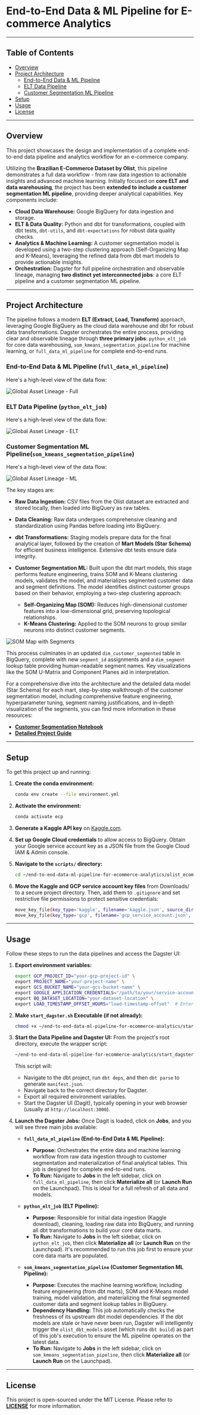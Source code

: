 # End-to-End Data & ML Pipeline for E-commerce Analytics

---

## Table of Contents

* [Overview](#overview)
* [Project Architecture](#project-architecture)
    * [End-to-End Data & ML Pipeline](#end-to-end-data--ml-pipeline-full_data_ml_pipeline)
    * [ELT Data Pipeline](#elt-data-pipeline-python_elt_job)
    * [Customer Segmentation ML Pipeline](#customer-segmentation-ml-pipelinesom_kmeans_segmentation_pipeline)
* [Setup](#setup)
* [Usage](#usage)
* [License](#license)

---

## Overview

This project showcases the design and implementation of a complete end-to-end data pipeline and analytics workflow for an e-commerce company. 

Utilizing the **Brazilian E-Commerce Dataset by Olist**, this pipeline demonstrates a full data workflow - from raw data ingestion to actionable insights and advanced machine learning. Initially focused on **core ELT and data warehousing**, the project has been **extended to include a customer segmentation ML pipeline**, providing deeper analytical capabilities. Key components include:

* **Cloud Data Warehouse:** Google BigQuery for data ingestion and storage.
* **ELT & Data Quality:** Python and dbt for transformations, coupled with dbt tests, `dbt-utils`, and `dbt-expectations` for robust data quality checks.
* **Analytics & Machine Learning:** A customer segmentation model is developed using a two-step clustering approach (Self-Organizing Map and K-Means), leveraging the refined data from dbt mart models to provide actionable insights.
* **Orchestration:** Dagster for full pipeline orchestration and observable lineage, managing **two distinct yet interconnected jobs**: a core ELT pipeline and a customer segmentation ML pipeline.

---

## Project Architecture

The pipeline follows a modern **ELT (Extract, Load, Transform)** approach, leveraging Google BigQuery as the cloud data warehouse and dbt for robust data transformations. Dagster orchestrates the entire process, providing clear and observable lineage through **three primary jobs**: `python_elt_job` for core data warehousing, `som_kmeans_segmentation_pipeline` for machine learning, or `full_data_ml_pipeline` for complete end-to-end runs. 

### End-to-End Data & ML Pipeline (`full_data_ml_pipeline`)
Here's a high-level view of the data flow:

![Global Asset Lineage - Full](assets/Global%20Asset%20Lineage%20-%20Full.png)

### ELT Data Pipeline (`python_elt_job`)
Here's a high-level view of the data flow:

![Global Asset Lineage - ELT](assets/Global%20Asset%20Lineage%20-%20ELT.jpg)

### Customer Segmentation ML Pipeline(`som_kmeans_segmentation_pipeline`)
Here's a high-level view of the data flow:

![Global Asset Lineage - ML](assets/Global%20Asset%20Lineage%20-%20ML.png)

The key stages are:

* **Raw Data Ingestion:** CSV files from the Olist dataset are extracted and stored locally, then loaded into BigQuery as raw tables.
* **Data Cleaning:** Raw data undergoes comprehensive cleaning and standardization using Pandas before loading into BigQuery.
* **dbt Transformations:** Staging models prepare data for the final analytical layer, followed by the creation of **Mart Models (Star Schema)** for efficient business intelligence. Extensive dbt tests ensure data integrity.
* **Customer Segmentation ML:** Built upon the dbt mart models, this stage performs feature engineering, trains SOM and K-Means clustering models, validates the model, and materializes segmented customer data and segment definitions. The model identifies distinct customer groups based on their behavior, employing a two-step clustering approach:

    * **Self-Organizing Map (SOM):** Reduces high-dimensional customer features into a low-dimensional grid, preserving topological relationships.
    * **K-Means Clustering:** Applied to the SOM neurons to group similar neurons into distinct customer segments.


![SOM Map with Segments](assets/SOM%20Map%20with%20Segments.png)

This process culminates in an updated `dim_customer_segmented` table in BigQuery, complete with new `segment_id` assignments and a `dim_segment` lookup table providing human-readable segment names. Key visualizations like the SOM U-Matrix and Component Planes aid in interpretation.

For a comprehensive dive into the architecture and the detailed data model (Star Schema) for each mart, step-by-step walkthrough of the customer segmentation model, including comprehensive feature engineering, hyperparameter tuning, segment naming justifications, and in-depth visualization of the segments, you can find more information in these resources:

* **[Customer Segmentation Notebook](/notebooks/ml_model_customer_segmentation.ipynb)**
* **[Detailed Project Guide](docs/DETAILED_PROJECT_GUIDE.md)**

---


## Setup

To get this project up and running:

1.  **Create the conda environment:**
    ```bash
    conda env create --file environment.yml
    ```
2.  **Activate the environment:**
    ```bash
    conda activate ecp
    ```
3.  **Generate a Kaggle API key** on [Kaggle.com](https://www.kaggle.com/).

4.  **Set up Google Cloud credentials** to allow access to BigQuery. Obtain your Google service account key as a JSON file from the Google Cloud IAM & Admin console.

5.  **Navigate to the `scripts/` directory:**
    ```bash
    cd ~/end-to-end-data-ml-pipeline-for-ecommerce-analytics/olist_ecommerce_orchestration/olist_ecommerce_orchestration/scripts
    ```

6.  **Move the Kaggle and GCP service account key files** from Downloads/ to a secure project directory. Then, add them to `.gitignore` and set restrictive file permissions to protect sensitive credentials:
    ```bash
    move_key_file(key_type='kaggle', filename='kaggle.json', source_dir=None)
    move_key_file(key_type='gcp', filename='gcp_service_account.json', source_dir=None)
    ```

---

## Usage

Follow these steps to run the data pipelines and access the Dagster UI:

1.  **Export environment variables:**
    ```bash
    export GCP_PROJECT_ID="your-gcp-project-id" \
    export PROJECT_NAME="your-project-name" \
    export GCS_BUCKET_NAME="your-gcs-bucket-name" \
    export GOOGLE_APPLICATION_CREDENTIALS="/path/to/your/service-account-key.json" \
    export BQ_DATASET_LOCATION="your-dataset-location" \
    export LOAD_TIMESTAMP_OFFSET_HOURS="load-timestamp-offset"  # Enter "-3" for Brazilian time
    ```

2.  **Make `start_dagster.sh` Executable (if not already):**
    ```bash
    chmod +x ~/end-to-end-data-ml-pipeline-for-ecommerce-analytics/start_dagster.sh
    ```

3.  **Start the Data Pipeline and Dagster UI:** From the project's root directory, execute the wrapper script:
    ```bash
    ~/end-to-end-data-ml-pipeline-for-ecommerce-analytics/start_dagster.sh
    ```

    This script will:
    * Navigate to the dbt project, run `dbt deps`, and then `dbt parse` to generate `manifest.json`.
    * Navigate back to the correct directory for Dagster.
    * Export all required environment variables.
    * Start the Dagster UI (Dagit), typically opening in your web browser (usually at `http://localhost:3000`).

4.  **Launch the Dagster Jobs:** Once Dagit is loaded, click on **Jobs**, and you will see three main jobs available:

    * **`full_data_ml_pipeline` (End-to-End Data & ML Pipeline):**
        * **Purpose:** Orchestrates the entire data and machine learning workflow from raw data ingestion through to customer segmentation and materialization of final analytical tables. This job is designed for complete end-to-end runs.
        * **To Run:** Navigate to **Jobs** in the left sidebar, click on `full_data_ml_pipeline`, then click **Materialize all** (or **Launch Run** on the Launchpad). This is ideal for a full refresh of all data and models.

    * **`python_elt_job` (ELT Pipeline):**
        * **Purpose:** Responsible for initial data ingestion (Kaggle download), cleaning, loading raw data into BigQuery, and running all dbt transformations to build your core data marts.
        * **To Run:** Navigate to **Jobs** in the left sidebar, click on `python_elt_job`, then click **Materialize all** (or **Launch Run** on the Launchpad). It's recommended to run this job first to ensure your core data marts are populated.

    * **`som_kmeans_segmentation_pipeline` (Customer Segmentation ML Pipeline):**
        * **Purpose:** Executes the machine learning workflow, including feature engineering (from dbt marts), SOM and K-Means model training, model validation, and materializing the final segmented customer data and segment lookup tables in BigQuery.
        * **Dependency Handling:** This job automatically checks the freshness of its upstream dbt model dependencies. If the dbt models are stale or have never been run, Dagster will intelligently trigger the `olist_dbt_models` asset (which runs `dbt build`) as part of this job's execution to ensure the ML pipeline operates on the latest data.
        * **To Run:** Navigate to **Jobs** in the left sidebar, click on `som_kmeans_segmentation_pipeline`, then click **Materialize all** (or **Launch Run** on the Launchpad).
    
---


## License

This project is open-sourced under the MIT License. Please refer to **[LICENSE](/LICENSE.md)** for more information.
